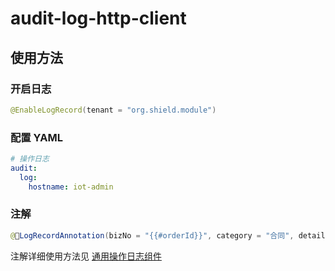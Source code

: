 
# audit-log-http-client

## 使用方法

### 开启日志

```java
@EnableLogRecord(tenant = "org.shield.module")
```

### 配置 YAML

```yaml
# 操作日志
audit:
  log:
    hostname: iot-admin
```

### 注解

```java
@LogRecordAnnotation(bizNo = "{{#orderId}}", category = "合同", detail = "{{#_ret}}", success = "创建", prefix = "")
```

注解详细使用方法见 [通用操作日志组件](https://github.com/mouzt/mzt-biz-log/blob/master/readme.md#%E6%97%A5%E5%BF%97%E5%9F%8B%E7%82%B9)